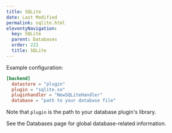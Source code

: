 ```yaml
---
title: SQLite
date: Last Modified 
permalink: sqlite.html
eleventyNavigation:
  key: SQLite
  parent: Databases
  order: 221
  title: SQLite
---
```

Example configuration:

``` toml
[backend]
  datastore = "plugin"
  plugin = "sqlite.so"
  pluginhandler = "NewSQLiteHandler"
  database = "path to your database file"
```

Note that `plugin` is the path to your database plugin's library.

See the Databases page for global database-related information.